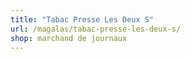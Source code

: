 ```yaml
---
title: "Tabac Presse Les Deux S"
url: /magalas/tabac-presse-les-deux-s/
shop: marchand de journaux
---
```

